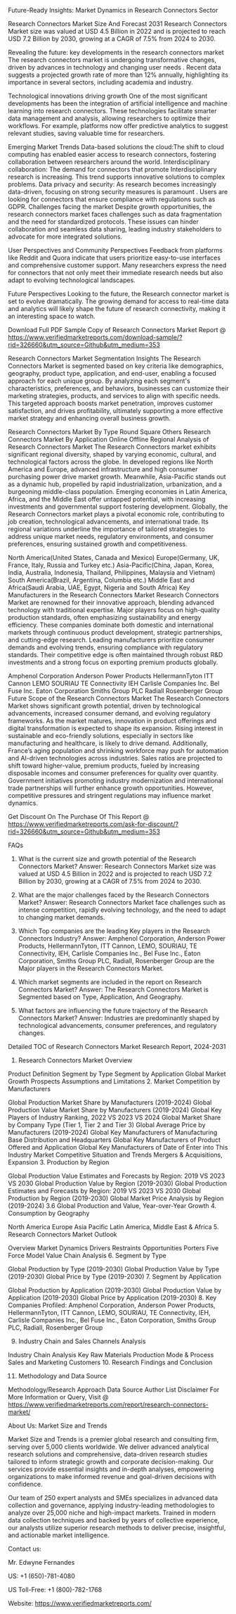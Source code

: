 Future-Ready Insights: Market Dynamics in Research Connectors Sector


Research Connectors Market Size And Forecast 2031
Research Connectors Market size was valued at USD 4.5 Billion in 2022 and is projected to reach USD 7.2 Billion by 2030, growing at a CAGR of 7.5% from 2024 to 2030.

Revealing the future: key developments in the research connectors market
The research connectors market is undergoing transformative changes, driven by advances in technology and changing user needs . Recent data suggests a projected growth rate of more than 12% annually, highlighting its importance in several sectors, including academia and industry.

Technological innovations driving growth
One of the most significant developments has been the integration of artificial intelligence and machine learning into research connectors. These technologies facilitate smarter data management and analysis, allowing researchers to optimize their workflows. For example, platforms now offer predictive analytics to suggest relevant studies, saving valuable time for researchers.

Emerging Market Trends
Data-based solutions the cloud:The shift to cloud computing has enabled easier access to research connectors, fostering collaboration between researchers around the world.
Interdisciplinary collaboration: The demand for connectors that promote Interdisciplinary research is increasing. This trend supports innovative solutions to complex problems.
Data privacy and security: As research becomes increasingly data-driven, focusing on strong security measures is paramount . Users are looking for connectors that ensure compliance with regulations such as GDPR.
Challenges facing the market
Despite growth opportunities, the research connectors market faces challenges such as data fragmentation and the need for standardized protocols. These issues can hinder collaboration and seamless data sharing, leading industry stakeholders to advocate for more integrated solutions.

User Perspectives and Community Perspectives
Feedback from platforms like Reddit and Quora indicate that users prioritize easy-to-use interfaces and comprehensive customer support. Many researchers express the need for connectors that not only meet their immediate research needs but also adapt to evolving technological landscapes.

Future Perspectives
Looking to the future, the Research connector market is set to evolve dramatically. The growing demand for access to real-time data and analytics will likely shape the future of research connectivity, making it an interesting space to watch.

Download Full PDF Sample Copy of Research Connectors Market Report @ https://www.verifiedmarketreports.com/download-sample/?rid=326660&utm_source=Github&utm_medium=353

Research Connectors Market Segmentation Insights
The Research Connectors Market is segmented based on key criteria like demographics, geography, product type, application, and end-user, enabling a focused approach for each unique group. By analyzing each segment's characteristics, preferences, and behaviors, businesses can customize their marketing strategies, products, and services to align with specific needs. This targeted approach boosts market penetration, improves customer satisfaction, and drives profitability, ultimately supporting a more effective market strategy and enhancing overall business growth.

Research Connectors Market By Type
Round
Square
Others
Research Connectors Market By Application
Online
Offline
Regional Analysis of Research Connectors Market
The Research Connectors market exhibits significant regional diversity, shaped by varying economic, cultural, and technological factors across the globe. In developed regions like North America and Europe, advanced infrastructure and high consumer purchasing power drive market growth. Meanwhile, Asia-Pacific stands out as a dynamic hub, propelled by rapid industrialization, urbanization, and a burgeoning middle-class population. Emerging economies in Latin America, Africa, and the Middle East offer untapped potential, with increasing investments and governmental support fostering development. Globally, the Research Connectors market plays a pivotal economic role, contributing to job creation, technological advancements, and international trade. Its regional variations underline the importance of tailored strategies to address unique market needs, regulatory environments, and consumer preferences, ensuring sustained growth and competitiveness.

North America(United States, Canada and Mexico)
Europe(Germany, UK, France, Italy, Russia and Turkey etc.)
Asia-Pacific(China, Japan, Korea, India, Australia, Indonesia, Thailand, Philippines, Malaysia and Vietnam)
South America(Brazil, Argentina, Columbia etc.)
Middle East and Africa(Saudi Arabia, UAE, Egypt, Nigeria and South Africa)
Key Manufacturers in the Research Connectors Market
Research Connectors Market are renowned for their innovative approach, blending advanced technology with traditional expertise. Major players focus on high-quality production standards, often emphasizing sustainability and energy efficiency. These companies dominate both domestic and international markets through continuous product development, strategic partnerships, and cutting-edge research. Leading manufacturers prioritize consumer demands and evolving trends, ensuring compliance with regulatory standards. Their competitive edge is often maintained through robust R&D investments and a strong focus on exporting premium products globally.

Amphenol Corporation
Anderson Power Products
HellermannTyton
ITT Cannon
LEMO
SOURIAU
TE Connectivity
IEH
Carlisle Companies Inc.
Bel Fuse Inc.
Eaton Corporation
Smiths Group PLC
Radiall
Rosenberger Group
Future Scope of the Research Connectors Market
The Research Connectors Market shows significant growth potential, driven by technological advancements, increased consumer demand, and evolving regulatory frameworks. As the market matures, innovation in product offerings and digital transformation is expected to shape its expansion. Rising interest in sustainable and eco-friendly solutions, especially in sectors like manufacturing and healthcare, is likely to drive demand. Additionally, France’s aging population and shrinking workforce may push for automation and AI-driven technologies across industries. Sales ratios are projected to shift toward higher-value, premium products, fueled by increasing disposable incomes and consumer preferences for quality over quantity. Government initiatives promoting industry modernization and international trade partnerships will further enhance growth opportunities. However, competitive pressures and stringent regulations may influence market dynamics.

Get Discount On The Purchase Of This Report @ https://www.verifiedmarketreports.com/ask-for-discount/?rid=326660&utm_source=Github&utm_medium=353

FAQs
1. What is the current size and growth potential of the Research Connectors Market?
Answer: Research Connectors Market size was valued at USD 4.5 Billion in 2022 and is projected to reach USD 7.2 Billion by 2030, growing at a CAGR of 7.5% from 2024 to 2030.

2. What are the major challenges faced by the Research Connectors Market?
Answer: Research Connectors Market face challenges such as intense competition, rapidly evolving technology, and the need to adapt to changing market demands.

3. Which Top companies are the leading Key players in the Research Connectors Industry?
Answer: Amphenol Corporation, Anderson Power Products, HellermannTyton, ITT Cannon, LEMO, SOURIAU, TE Connectivity, IEH, Carlisle Companies Inc., Bel Fuse Inc., Eaton Corporation, Smiths Group PLC, Radiall, Rosenberger Group are the Major players in the Research Connectors Market.

4. Which market segments are included in the report on Research Connectors Market?
Answer: The Research Connectors Market is Segmented based on Type, Application, And Geography.

5. What factors are influencing the future trajectory of the Research Connectors Market?
Answer: Industries are predominantly shaped by technological advancements, consumer preferences, and regulatory changes.

Detailed TOC of Research Connectors Market Research Report, 2024-2031
1. Research Connectors Market Overview

Product Definition
Segment by Type
Segment by Application
Global Market Growth Prospects
Assumptions and Limitations
2. Market Competition by Manufacturers

Global Production Market Share by Manufacturers (2019-2024)
Global Production Value Market Share by Manufacturers (2019-2024)
Global Key Players of Industry Ranking, 2022 VS 2023 VS 2024
Global Market Share by Company Type (Tier 1, Tier 2 and Tier 3)
Global Average Price by Manufacturers (2019-2024)
Global Key Manufacturers of Manufacturing Base Distribution and Headquarters
Global Key Manufacturers of Product Offered and Application
Global Key Manufacturers of Date of Enter into This Industry
Market Competitive Situation and Trends
Mergers & Acquisitions, Expansion
3. Production by Region

Global Production Value Estimates and Forecasts by Region: 2019 VS 2023 VS 2030
Global Production Value by Region (2019-2030)
Global Production Estimates and Forecasts by Region: 2019 VS 2023 VS 2030
Global Production by Region (2019-2030)
Global Market Price Analysis by Region (2019-2024) 3.6 Global Production and Value, Year-over-Year Growth
4. Consumption by Geography

North America
Europe
Asia Pacific
Latin America, Middle East & Africa
5. Research Connectors Market Outlook

Overview
Market Dynamics
Drivers
Restraints
Opportunities
Porters Five Force Model
Value Chain Analysis 
6. Segment by Type

Global Production by Type (2019-2030)
Global Production Value by Type (2019-2030)
Global Price by Type (2019-2030)
7. Segment by Application

Global Production by Application (2019-2030)
Global Production Value by Application (2019-2030)
Global Price by Application (2019-2030)
8. Key Companies Profiled: Amphenol Corporation, Anderson Power Products, HellermannTyton, ITT Cannon, LEMO, SOURIAU, TE Connectivity, IEH, Carlisle Companies Inc., Bel Fuse Inc., Eaton Corporation, Smiths Group PLC, Radiall, Rosenberger Group

9. Industry Chain and Sales Channels Analysis

Industry Chain Analysis
Key Raw Materials
Production Mode & Process
Sales and Marketing
Customers
10. Research Findings and Conclusion

11. Methodology and Data Source

Methodology/Research Approach
Data Source
Author List
Disclaimer
For More Information or Query, Visit @ https://www.verifiedmarketreports.com/report/research-connectors-market/

About Us: Market Size and Trends

Market Size and Trends is a premier global research and consulting firm, serving over 5,000 clients worldwide. We deliver advanced analytical research solutions and comprehensive, data-driven research studies tailored to inform strategic growth and corporate decision-making. Our services provide essential insights and in-depth analyses, empowering organizations to make informed revenue and goal-driven decisions with confidence.

Our team of 250 expert analysts and SMEs specializes in advanced data collection and governance, applying industry-leading methodologies to analyze over 25,000 niche and high-impact markets. Trained in modern data collection techniques and backed by years of collective experience, our analysts utilize superior research methods to deliver precise, insightful, and actionable market intelligence.

Contact us:

Mr. Edwyne Fernandes

US: +1 (650)-781-4080

US Toll-Free: +1 (800)-782-1768

Website: https://www.verifiedmarketreports.com/
